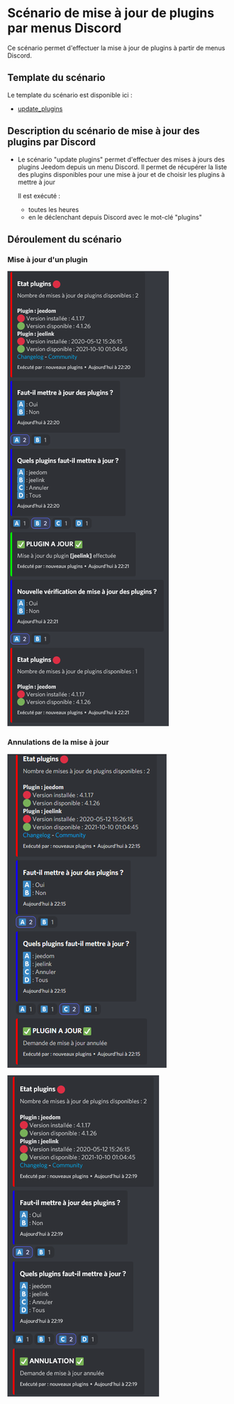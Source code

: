 # Scénario de mise à jour de plugins par menus Discord

Ce scénario permet d'effectuer la mise à jour de plugins à partir de menus Discord.

## Template du scénario

Le template du scénario est disponible ici :

- [update_plugins](./templates/update_plugins.txt)

## Description du scénario de mise à jour des plugins par Discord

- Le scénario "update plugins" permet d'effectuer des mises à jours des plugins Jeedom depuis un menu Discord.
  Il permet de récupérer la liste des plugins disponibles pour une mise à jour et de choisir les plugins à mettre à jour

  Il est exécuté :
    - toutes les heures
    - en le déclenchant depuis Discord avec le mot-clé "plugins"

## Déroulement du scénario

### Mise à jour d'un plugin

![Mise à jour plugin](./doc/images/updatePlugin.png)

### Annulations de la mise à jour

![Annulation 1](./doc/images/updateCancelled.png)

![Annulation 2](./doc/images/UpdateCanceledFromList.png)
